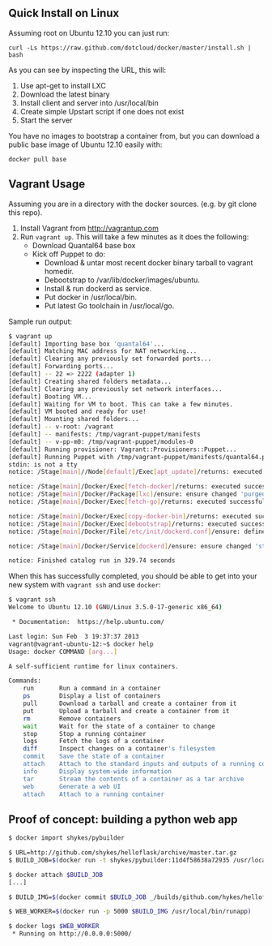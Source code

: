 ## Quick Install on Linux

Assuming root on Ubuntu 12.10 you can just run:

    curl -Ls https://raw.github.com/dotcloud/docker/master/install.sh | bash

As you can see by inspecting the URL, this will:

1. Use apt-get to install LXC
1. Download the latest binary
1. Install client and server into /usr/local/bin
1. Create simple Upstart script if one does not exist
1. Start the server

You have no images to bootstrap a container from, but you can download a public base image of Ubuntu 12.10 easily with:

    docker pull base


Vagrant Usage
-------------
Assuming you are in a directory with the docker sources. (e.g. by git clone this repo).

1. Install Vagrant from http://vagrantup.com
2. Run `vagrant up`. This will take a few minutes as it does the following:
    - Download Quantal64 base box
    - Kick off Puppet to do:
        - Download & untar most recent docker binary tarball to vagrant homedir.
        - Debootstrap to /var/lib/docker/images/ubuntu.
        - Install & run dockerd as service.
        - Put docker in /usr/local/bin.
        - Put latest Go toolchain in /usr/local/go.

Sample run output:

```bash
$ vagrant up
[default] Importing base box 'quantal64'...
[default] Matching MAC address for NAT networking...
[default] Clearing any previously set forwarded ports...
[default] Forwarding ports...
[default] -- 22 => 2222 (adapter 1)
[default] Creating shared folders metadata...
[default] Clearing any previously set network interfaces...
[default] Booting VM...
[default] Waiting for VM to boot. This can take a few minutes.
[default] VM booted and ready for use!
[default] Mounting shared folders...
[default] -- v-root: /vagrant
[default] -- manifests: /tmp/vagrant-puppet/manifests
[default] -- v-pp-m0: /tmp/vagrant-puppet/modules-0
[default] Running provisioner: Vagrant::Provisioners::Puppet...
[default] Running Puppet with /tmp/vagrant-puppet/manifests/quantal64.pp...
stdin: is not a tty
notice: /Stage[main]//Node[default]/Exec[apt_update]/returns: executed successfully

notice: /Stage[main]/Docker/Exec[fetch-docker]/returns: executed successfully
notice: /Stage[main]/Docker/Package[lxc]/ensure: ensure changed 'purged' to 'present'
notice: /Stage[main]/Docker/Exec[fetch-go]/returns: executed successfully

notice: /Stage[main]/Docker/Exec[copy-docker-bin]/returns: executed successfully
notice: /Stage[main]/Docker/Exec[debootstrap]/returns: executed successfully
notice: /Stage[main]/Docker/File[/etc/init/dockerd.conf]/ensure: defined content as '{md5}78a593d38dd9919af14d8f0545ac95e9'

notice: /Stage[main]/Docker/Service[dockerd]/ensure: ensure changed 'stopped' to 'running'

notice: Finished catalog run in 329.74 seconds
```

When this has successfully completed, you should be able to get into your new system with `vagrant ssh` and use `docker`:

```bash
$ vagrant ssh
Welcome to Ubuntu 12.10 (GNU/Linux 3.5.0-17-generic x86_64)

 * Documentation:  https://help.ubuntu.com/

Last login: Sun Feb  3 19:37:37 2013
vagrant@vagrant-ubuntu-12:~$ docker help
Usage: docker COMMAND [arg...]

A self-sufficient runtime for linux containers.

Commands:
    run       Run a command in a container
    ps        Display a list of containers
    pull      Download a tarball and create a container from it
    put       Upload a tarball and create a container from it
    rm        Remove containers
    wait      Wait for the state of a container to change
    stop      Stop a running container
    logs      Fetch the logs of a container
    diff      Inspect changes on a container's filesystem
    commit    Save the state of a container
    attach    Attach to the standard inputs and outputs of a running container
    info      Display system-wide information
    tar       Stream the contents of a container as a tar archive
    web       Generate a web UI
    attach    Attach to a running container
```
    
## Proof of concept: building a python web app

```bash
$ docker import shykes/pybuilder

$ URL=http://github.com/shykes/helloflask/archive/master.tar.gz
$ BUILD_JOB=$(docker run -t shykes/pybuilder:11d4f58638a72935 /usr/local/bin/buildapp $URL)

$ docker attach $BUILD_JOB
[...]

$ BUILD_IMG=$(docker commit $BUILD_JOB _/builds/github.com/hykes/helloflask/master)

$ WEB_WORKER=$(docker run -p 5000 $BUILD_IMG /usr/local/bin/runapp)

$ docker logs $WEB_WORKER
 * Running on http://0.0.0.0:5000/
```